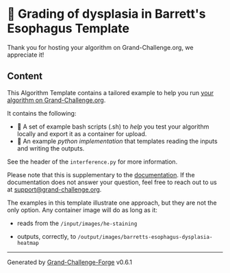 # 🚀 Grading of dysplasia in Barrett's Esophagus Template

Thank you for hosting your algorithm on Grand-Challenge.org, we appreciate it!

## Content

This Algorithm Template contains a tailored example to help you run [your
algorithm on Grand-Challenge.org](https://grand-challenge.org/algorithms/grading-of-dysplasia-in-barretts-esophagus/).

It contains the following:
* ️🦾 A set of example bash scripts (.sh) to _help_ you test your algorithm locally and export it as a container for upload.
* 🦿 An example _python implementation_ that templates reading the inputs and writing the outputs.

See the header of the `interference.py` for more information.

Please note that this is supplementary to the [documentation](https://grand-challenge.org/documentation/algorithms/).
If the documentation does not answer your question, feel free to reach out to us at
[support@grand-challenge.org](mailto:support@grandchallenge.org).

The examples in this template illustrate one approach, but they are not the only option. Any container image will do as long as it:


- reads from the `/input/images/he-staining`


- outputs, correctly, to `/output/images/barretts-esophagus-dysplasia-heatmap`


---
Generated by [Grand-Challenge-Forge](https://github.com/DIAGNijmegen/rse-grand-challenge-forge) v0.6.1